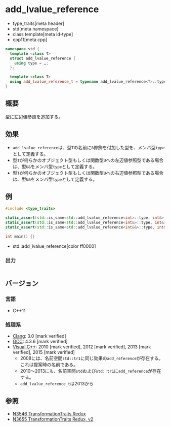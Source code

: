 # add_lvalue_reference
* type_traits[meta header]
* std[meta namespace]
* class template[meta id-type]
* cpp11[meta cpp]

```cpp
namespace std {
  template <class T>
  struct add_lvalue_reference {
    using type = …;
  };

  template <class T>
  using add_lvalue_reference_t = typename add_lvalue_reference<T>::type; // C++14
}
```

## 概要
型に左辺値参照を追加する。


## 効果
- `add_lvalue_reference`は、型`T`の名前に`&`修飾を付加した型を、メンバ型`type`として定義する。
- 型`T`が何らかのオブジェクト型もしくは関数型`U`への左辺値参照型である場合は、型`U&`をメンバ型`type`として定義する。
- 型`T`が何らかのオブジェクト型もしくは関数型`U`への右辺値参照型である場合は、型`U&`をメンバ型`type`として定義する。


## 例
```cpp example
#include <type_traits>

static_assert(std::is_same<std::add_lvalue_reference<int>::type, int&>::value, "transform int to int&");
static_assert(std::is_same<std::add_lvalue_reference<int&>::type, int&>::value, "transform int& to int&");
static_assert(std::is_same<std::add_lvalue_reference<int&&>::type, int&>::value, "transform int&& to int&");

int main() {}
```
* std::add_lvalue_reference[color ff0000]

### 出力
```
```

## バージョン
### 言語
- C++11

### 処理系
- [Clang](/implementation.md#clang): 3.0 [mark verified]
- [GCC](/implementation.md#gcc): 4.3.6 [mark verified]
- [Visual C++](/implementation.md#visual_cpp): 2010 [mark verified], 2012 [mark verified], 2013 [mark verified], 2015 [mark verified]
	- 2008には、名前空間`std::tr1`に同じ効果の`add_reference`が存在する。これは提案時の名前である。
	- 2010～2013にも、名前空間`std`および`std::tr1`に`add_reference`が存在する。
	- `add_lvalue_reference_t`は2013から


## 参照
- [N3546 TransformationTraits Redux](http://www.open-std.org/jtc1/sc22/wg21/docs/papers/2013/n3546.pdf)
- [N3655 TransformationTraits Redux, v2](http://www.open-std.org/jtc1/sc22/wg21/docs/papers/2013/n3655.pdf)


